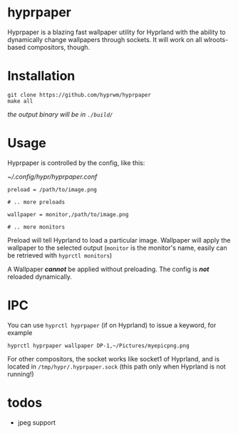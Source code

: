 # hyprpaper

Hyprpaper is a blazing fast wallpaper utility for Hyprland with the ability to dynamically change wallpapers through sockets. It will work on all wlroots-based compositors, though.

# Installation

```
git clone https://github.com/hyprwm/hyprpaper
make all
```
*the output binary will be in `./build/`*

# Usage

Hyprpaper is controlled by the config, like this:

*~/.config/hypr/hyprpaper.conf*
```
preload = /path/to/image.png

# .. more preloads

wallpaper = monitor,/path/to/image.png

# .. more monitors
```

Preload will tell Hyprland to load a particular image. Wallpaper will apply the wallpaper to the selected output (`monitor` is the monitor's name, easily can be retrieved with `hyprctl monitors`)

A Wallpaper ***cannot*** be applied without preloading. The config is ***not*** reloaded dynamically.

# IPC
You can use `hyprctl hyprpaper` (if on Hyprland) to issue a keyword, for example
```
hyprctl hyprpaper wallpaper DP-1,~/Pictures/myepicpng.png
```

For other compositors, the socket works like socket1 of Hyprland, and is located in `/tmp/hypr/.hyprpaper.sock` (this path only when Hyprland is not running!)

# todos

- jpeg support
